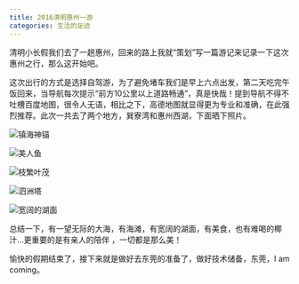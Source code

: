 ```yaml
---
title: 2016清明惠州一游
categories: 生活的足迹
---
```


清明小长假我们去了一趟惠州，回来的路上我就“策划”写一篇游记来记录一下这次惠州之行，那么这开始吧。

这次出行的方式是选择自驾游，为了避免堵车我们是早上六点出发，第二天吃完午饭回来，当导航每次提示“前方10公里以上道路畅通”，真是快哉！提到导航不得不吐槽百度地图，很令人无语，相比之下，高德地图就显得更为专业和准确，在此强烈推荐。此次一共去了两个地方，巽寮湾和惠州西湖，下面晒下照片。
<!-- more -->
![镇海神锚](/blog/images/20160405/shenchui.jpg "镇海神锚")

![美人鱼](/blog/images/20160405/meirenyu.jpg "美人鱼")

![枝繁叶茂](/blog/images/20160405/lushu.jpg)

![泗洲塔](/blog/images/20160405/ta.jpg "泗洲塔")

![宽阔的湖面](/blog/images/20160405/humian.jpg "西湖湖面")

总结一下，有一望无际的大海，有海滩，有宽阔的湖面，有美食，也有难喝的椰汁...更重要的是有亲人的陪伴 ，一切都是那么美！

愉快的假期结束了，接下来就是做好去东莞的准备了，做好技术储备，东莞，I am coming。
